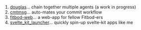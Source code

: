 1. [douglas](https://oldmill1.github.io/douglas/)... chain together multiple agents (a work in progress)
2. [cmtmsg](https://oldmill1.github.io/cmtmsg/)... auto-mates your commit workflow
3. [fitbod-web](https://oldmill1.github.io/fitbod-web/)... a web-app for fellow Fitbod-ers
4. [svelte_kit_launcher](https://oldmill1.github.io/svelte-kit-launcher/)... quickly spin-up svelte-kit apps like me


